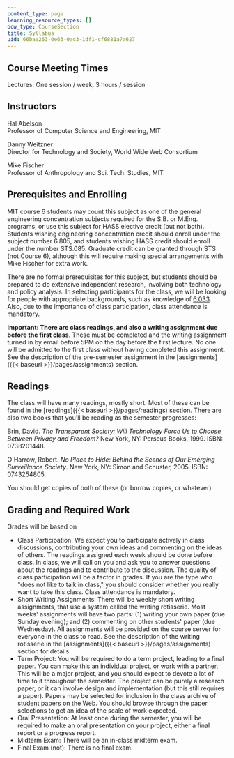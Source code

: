 ```yaml
---
content_type: page
learning_resource_types: []
ocw_type: CourseSection
title: Syllabus
uid: 66baa263-0e63-0ac3-1df1-cf6881a7a627
---
```


Course Meeting Times
--------------------

Lectures: One session / week, 3 hours / session

Instructors
-----------

Hal Abelson  
Professor of Computer Science and Engineering, MIT

Danny Weitzner  
Director for Technology and Society, World Wide Web Consortium

Mike Fischer  
Professor of Anthropology and Sci. Tech. Studies, MIT

Prerequisites and Enrolling
---------------------------

MIT course 6 students may count this subject as one of the general engineering concentration subjects required for the S.B. or M.Eng. programs, or use this subject for HASS elective credit (but not both). Students wishing engineering concentration credit should enroll under the subject number 6.805, and students wishing HASS credit should enroll under the number STS.085. Graduate credit can be granted through STS (not Course 6), although this will require making special arrangements with Mike Fischer for extra work.

There are no formal prerequisites for this subject, but students should be prepared to do extensive independent research, involving both technology and policy analysis. In selecting participants for the class, we will be looking for people with appropriate backgrounds, such as knowledge of [6.033](/courses/6-033-computer-system-engineering-spring-2009). Also, due to the importance of class participation, class attendance is mandatory.

**Important: There are class readings, and also a writing assignment due before the first class**. These must be completed and the writing assignment turned in by email before 5PM on the day before the first lecture. No one will be admitted to the first class without having completed this assignment. See the description of the pre-semester assignment in the [assignments]({{< baseurl >}}/pages/assignments) section.

Readings
--------

The class will have many readings, mostly short. Most of these can be found in the [readings]({{< baseurl >}}/pages/readings) section. There are also two books that you'll be reading as the semester progresses:

Brin, David. _The Transparent Society: Will Technology Force Us to Choose Between Privacy and Freedom?_ New York, NY: Perseus Books, 1999. ISBN: 0738201448.

O'Harrow, Robert. _No Place to Hide: Behind the Scenes of Our Emerging Surveillance Society_. New York, NY: Simon and Schuster, 2005. ISBN: 0743254805.

You should get copies of both of these (or borrow copies, or whatever).

Grading and Required Work
-------------------------

Grades will be based on

*   Class Participation: We expect you to participate actively in class discussions, contributing your own ideas and commenting on the ideas of others. The readings assigned each week should be done before class. In class, we will call on you and ask you to answer questions about the readings and to contribute to the discussion. The quality of class participation will be a factor in grades. If you are the type who "does not like to talk in class," you should consider whether you really want to take this class. Class attendance is mandatory.
*   Short Writing Assignments: There will be weekly short writing assignments, that use a system called the writing rotisserie. Most weeks' assignments will have two parts: (1) writing your own paper (due Sunday evening); and (2) commenting on other students' paper (due Wednesday). All assignments will be provided on the course server for everyone in the class to read. See the description of the writing rotisserie in the [assignments]({{< baseurl >}}/pages/assignments) section for details.
*   Term Project: You will be required to do a term project, leading to a final paper. You can make this an individual project, or work with a partner. This will be a major project, and you should expect to devote a lot of time to it throughout the semester. The project can be purely a research paper, or it can involve design and implementation (but this still requires a paper). Papers may be selected for inclusion in the class archive of student papers on the Web. You should browse through the paper selections to get an idea of the scale of work expected.
*   Oral Presentation: At least once during the semester, you will be required to make an oral presentation on your project, either a final report or a progress report.
*   Midterm Exam: There will be an in-class midterm exam.
*   Final Exam (not): There is no final exam.